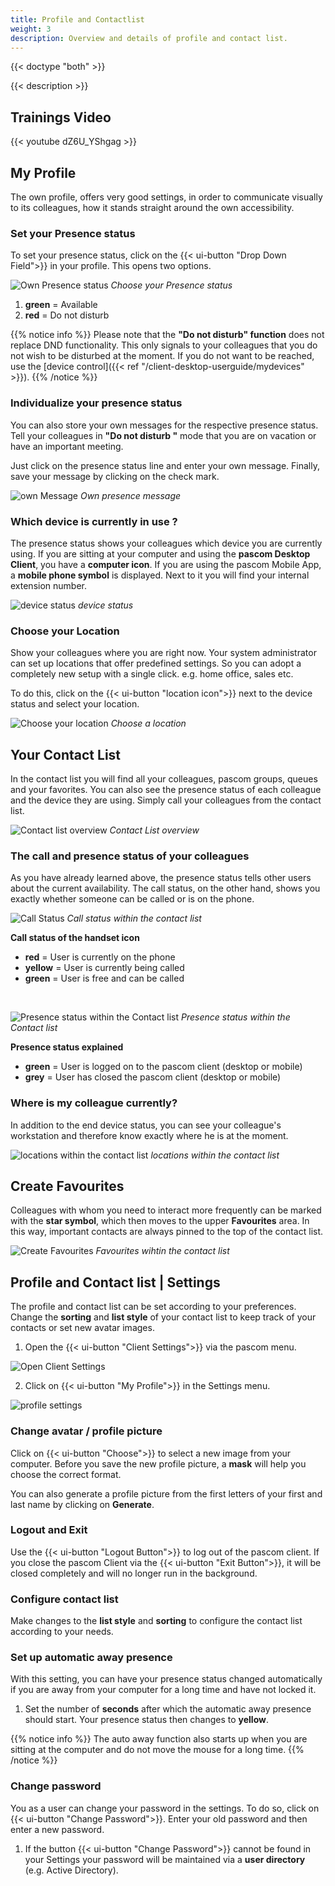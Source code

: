 ```yaml
---
title: Profile and Contactlist
weight: 3
description: Overview and details of profile and contact list. 
---
```


{{< doctype "both" >}}
 
{{< description >}}

## Trainings Video

{{< youtube dZ6U_YShgag >}} 


## My Profile

The own profile, offers very good settings, in order to communicate visually to its colleagues, how it stands straight around the own accessibility.

### Set your Presence status

To set your presence status, click on the {{< ui-button "Drop Down Field">}} in your profile. This opens two options.

![Own Presence status](status.en.png)
*Choose your Presence status*
</br>

1. **green** = Available 
2. **red** = Do not disturb

{{% notice info %}}
Please note that the **"Do not disturb" function** does not replace DND functionality. This only signals to your colleagues that you do not wish to be disturbed at the moment. If you do not want to be reached, use the [device control]({{< ref "/client-desktop-userguide/mydevices" >}}).
{{% /notice %}}

### Individualize your presence status

You can also store your own messages for the respective presence status. Tell your colleagues in **"Do not disturb "** mode that you are on vacation or have an important meeting. 

Just click on the presence status line and enter your own message. Finally, save your message by clicking on the check mark.


![own Message](afk.png)
*Own presence message*
</br>

### Which device is currently in use ?

The presence status shows your colleagues which device you are currently using. If you are sitting at your computer and using the **pascom Desktop Client**, you have a **computer icon**. If you are using the pascom Mobile App, a **mobile phone symbol** is displayed. Next to it you will find your internal extension number. 

![device status](devicestatus.png)
*device status*
</br>

### Choose your Location

Show your colleagues where you are right now. Your system administrator can set up locations that offer predefined settings. So you can adopt a completely new setup with a single click. e.g. home office, sales etc.

To do this, click on the {{< ui-button "location icon">}} next to the device status and select your location. 

![Choose your location](location_select.en.jpg)
*Choose a location*
</br>

## Your Contact List

In the contact list you will find all your colleagues, pascom groups, queues and your favorites. You can also see the presence status of each colleague and the device they are using. Simply call your colleagues from the contact list. 

![Contact list overview](contactlist_overview.en.png)
*Contact List overview*
</br>

### The call and presence status of your colleagues

As you have already learned above, the presence status tells other users about the current availability. The call status, on the other hand, shows you exactly whether someone can be called or is on the phone.

![Call Status](contactlist_details.jpg)
*Call status within the contact list*
</br>

**Call status of the handset icon**  
- **red** = User is currently on the phone  
- **yellow** = User is currently being called  
- **green** = User is free and can be called  

</br>

![Presence status within the Contact list](presencestatus_details.jpg)
*Presence status within the Contact list*
</br>

**Presence status explained**  
- **green** = User is logged on to the pascom client (desktop or mobile)  
- **grey** = User has closed the pascom client (desktop or mobile) 

### Where is my colleague currently?

In addition to the end device status, you can see your colleague's workstation and therefore know exactly where he is at the moment.

![locations within the contact list](location_details.jpg)
*locations within the contact list*
</br>

## Create Favourites

Colleagues with whom you need to interact more frequently can be marked with the **star symbol**, which then moves to the upper **Favourites** area. In this way, important contacts are always pinned to the top of the contact list.

![Create Favourites](favourites.jpg)
*Favourites wihtin the contact list*
</br>

## Profile and Contact list | Settings

The profile and contact list can be set according to your preferences. Change the **sorting** and **list style** of your contact list to keep track of your contacts or set new avatar images.

1. Open the {{< ui-button "Client Settings">}} via the pascom menu.


![Open Client Settings](open_clientsettings.jpg)
</br>

2. Click on {{< ui-button "My Profile">}} in the Settings menu.


![profile settings](settings_profile.en.jpg)
</br>

### Change avatar / profile picture

Click on {{< ui-button "Choose">}} to select a new image from your computer. Before you save the new profile picture, a **mask** will help you choose the correct format. 

You can also generate a profile picture from the first letters of your first and last name by clicking on **Generate**.

### Logout and Exit

Use the {{< ui-button "Logout Button">}} to log out of the pascom client. If you close the pascom Client via the {{< ui-button "Exit Button">}}, it will be closed completely and will no longer run in the background. 

### Configure contact list

Make changes to the **list style** and **sorting** to configure the contact list according to your needs.

### Set up automatic away presence

With this setting, you can have your presence status changed automatically if you are away from your computer for a long time and have not locked it.

1. Set the number of **seconds** after which the automatic away presence should start. Your presence status then changes to **yellow**.

{{% notice info %}}
The auto away function also starts up when you are sitting at the computer and do not move the mouse for a long time.
{{% /notice %}}

### Change password

You as a user can change your password in the settings. To do so, click on {{< ui-button "Change Password">}}. Enter your old password and then enter a new password.

1. If the button {{< ui-button "Change Password">}} cannot be found in your Settings your password will be maintained via a **user directory** (e.g. Active Directory).  

<br />


